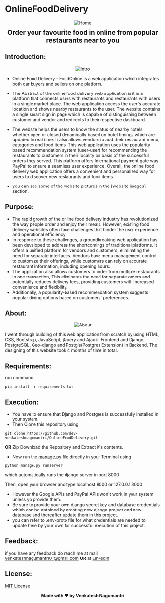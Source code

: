 # OnlineFoodDelivery
<p align="center">
  <img src="https://github.com/dev-venkateshnagumantri/OnlineFoodDelivery/blob/main/static/images/home%20page_m.png" alt="Home" >
  <h2 align="center" style="margin-top: -4px !important;"> Order your favourite food in online from popular restaurants near to you </h2>
</p>

## Introduction:

<p align="center">
  <img src="" alt="Intro" >
</p>

- Online Food Delivery - FoodOnline is a web application which integrates both car buyers and sellers on one platform.

- The Abstract of the online food delivery web application is it is a platform that connects users with restaurants
and restaurants with users in a single market place. The web application access the user's accurate location and shows
nearby restaurants to the user. The website contains a single smart sign in page which is capable of distinguishing
between customer and vendor and redirects to their respective dashboard.
- The website helps the users to know the status of nearby hotels whether open or closed dynamically based on hotel
timings which are updated in real time. It also allows vendors to add their restaurant menu, categories and food items. This web application uses the popularity based recommendation system (user-user) for recommending the restaurants to customers in their locality on basis of the successful orders they served. This platform offers International payment
gate way PayPal to ensure a seamless user experience. Overall, the online food delivery web application offers a
convenient and personalized way for users to discover new restaurants and food items.

- you can see some of the website pictures in the [website images] section.
  
## Purpose:
- The rapid growth of the online food delivery industry has revolutionized the way people order and enjoy their meals.
However, existing food delivery websites often face challenges that hinder the user experience and operational efficiency.
- In response to these challenges, a groundbreaking web application has been developed to address the shortcomings of traditional platforms. It offers a unified platform for vendors and customers, eliminating the need for separate interfaces. Vendors have menu management control to customize their offerings, while customers can rely on accurate restaurant information, including opening hours.
- The application also allows customers to order from multiple restaurants in one transaction, This eliminates the need
for separate orders and potentially reduces delivery fees, providing customers with increased convenience and flexibility.
- Additionally, a popularity-based recommendation system suggests popular dining options based on customers' preferences.
 
## About:
<p align="center">
  <img src="" alt="About">
</p>

I went through building of this web application from scratch by using HTML, CSS, Bootstrap, JavaScript, jQuery and Ajax in Frontend and Django, PostgreSQL, Geo-django and Postgis(Postgres Extension) in Backend. The designing of this website took 4 months of time in total.

## Requirements:

run command 

```
pip install -r requirements.txt
```

## Execution:
- You have to ensure that Django and Postgres is successfully installed in your system. 
-	Then Clone this repository using
```
git clone https://github.com/dev-venkateshnagumantri/OnlineFoodDelivery.git
```
**OR**
Zip Download the Repository and Extract it's contents.
-	Now run the [manage.py](https://github.com/dev-venkateshnagumantri/OnlineFoodDelivery/blob/master/manage.py) file
directly in your Terminal using
```
python manage.py runserver 
```
which automatically runs the django server in port 8000

Then, open your browser and type localhost:8000 or 127.0.0.1:8000

- However the Google APIs and PayPal APIs won't work in your system unless yo provide them.
- Be sure to provide your own django secret key and database credentials which can be obtained by creating new django project and new database and thereafter update them in this project.
- you can refer to .env-proto file for what credentials are needed to update here by your own for successful execution of this project.
  
## Feedback:

if you have any feedback do reach me at mail venkateshnagumantri01@gmail.com **OR** at [Linkedin](https://www.linkedin.com/in/venkateshnagumantri)

## License:

[MIT License](License)


<p align='center'><b>Made with ❤ by Venkatesh Nagumantri</b></p>


 









